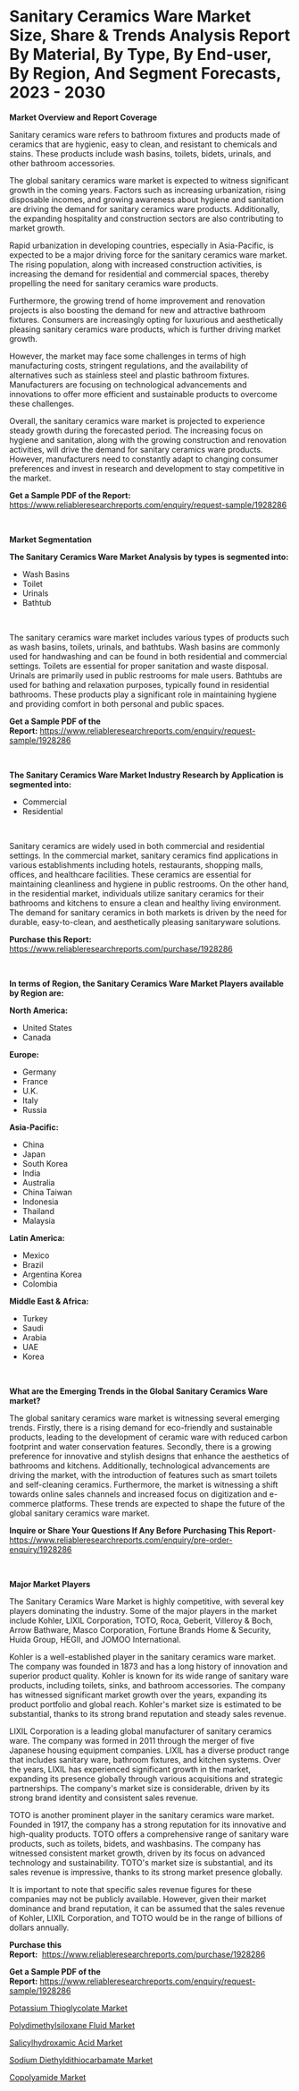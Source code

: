 <p><h1>Sanitary Ceramics Ware Market Size, Share & Trends Analysis Report By Material, By Type, By End-user, By Region, And Segment Forecasts, 2023 - 2030</h1></p><p><strong>Market Overview and Report Coverage</strong></p>
<p><p>Sanitary ceramics ware refers to bathroom fixtures and products made of ceramics that are hygienic, easy to clean, and resistant to chemicals and stains. These products include wash basins, toilets, bidets, urinals, and other bathroom accessories.</p><p>The global sanitary ceramics ware market is expected to witness significant growth in the coming years. Factors such as increasing urbanization, rising disposable incomes, and growing awareness about hygiene and sanitation are driving the demand for sanitary ceramics ware products. Additionally, the expanding hospitality and construction sectors are also contributing to market growth.</p><p>Rapid urbanization in developing countries, especially in Asia-Pacific, is expected to be a major driving force for the sanitary ceramics ware market. The rising population, along with increased construction activities, is increasing the demand for residential and commercial spaces, thereby propelling the need for sanitary ceramics ware products.</p><p>Furthermore, the growing trend of home improvement and renovation projects is also boosting the demand for new and attractive bathroom fixtures. Consumers are increasingly opting for luxurious and aesthetically pleasing sanitary ceramics ware products, which is further driving market growth.</p><p>However, the market may face some challenges in terms of high manufacturing costs, stringent regulations, and the availability of alternatives such as stainless steel and plastic bathroom fixtures. Manufacturers are focusing on technological advancements and innovations to offer more efficient and sustainable products to overcome these challenges.</p><p>Overall, the sanitary ceramics ware market is projected to experience steady growth during the forecasted period. The increasing focus on hygiene and sanitation, along with the growing construction and renovation activities, will drive the demand for sanitary ceramics ware products. However, manufacturers need to constantly adapt to changing consumer preferences and invest in research and development to stay competitive in the market.</p></p>
<p><strong>Get a Sample PDF of the Report:</strong> <a href="https://www.reliableresearchreports.com/enquiry/request-sample/1928286">https://www.reliableresearchreports.com/enquiry/request-sample/1928286</a></p>
<p>&nbsp;</p>
<p><strong>Market Segmentation</strong></p>
<p><strong>The Sanitary Ceramics Ware Market Analysis by types is segmented into:</strong></p>
<p><ul><li>Wash Basins</li><li>Toilet</li><li>Urinals</li><li>Bathtub</li></ul></p>
<p>&nbsp;</p>
<p><p>The sanitary ceramics ware market includes various types of products such as wash basins, toilets, urinals, and bathtubs. Wash basins are commonly used for handwashing and can be found in both residential and commercial settings. Toilets are essential for proper sanitation and waste disposal. Urinals are primarily used in public restrooms for male users. Bathtubs are used for bathing and relaxation purposes, typically found in residential bathrooms. These products play a significant role in maintaining hygiene and providing comfort in both personal and public spaces.</p></p>
<p><strong>Get a Sample PDF of the Report:</strong>&nbsp;<a href="https://www.reliableresearchreports.com/enquiry/request-sample/1928286">https://www.reliableresearchreports.com/enquiry/request-sample/1928286</a></p>
<p>&nbsp;</p>
<p><strong>The Sanitary Ceramics Ware Market Industry Research by Application is segmented into:</strong></p>
<p><ul><li>Commercial</li><li>Residential</li></ul></p>
<p>&nbsp;</p>
<p><p>Sanitary ceramics are widely used in both commercial and residential settings. In the commercial market, sanitary ceramics find applications in various establishments including hotels, restaurants, shopping malls, offices, and healthcare facilities. These ceramics are essential for maintaining cleanliness and hygiene in public restrooms. On the other hand, in the residential market, individuals utilize sanitary ceramics for their bathrooms and kitchens to ensure a clean and healthy living environment. The demand for sanitary ceramics in both markets is driven by the need for durable, easy-to-clean, and aesthetically pleasing sanitaryware solutions.</p></p>
<p><strong>Purchase this Report:</strong>&nbsp; <a href="https://www.reliableresearchreports.com/purchase/1928286">https://www.reliableresearchreports.com/purchase/1928286</a></p>
<p>&nbsp;</p>
<p><strong>In terms of Region, the Sanitary Ceramics Ware Market Players available by Region are:</strong></p>
<p>
    <p> <strong> North America: </strong>
        <ul>
            <li>United States</li>
            <li>Canada</li>
        </ul>
        </p> 
    <p> <strong> Europe: </strong>
        <ul>
            <li>Germany</li>
            <li>France</li>
            <li>U.K.</li>
            <li>Italy</li>
            <li>Russia</li>
        </ul>
        </p> 
    <p> <strong> Asia-Pacific: </strong>
        <ul>
            <li>China</li>
            <li>Japan</li>
            <li>South Korea</li>
            <li>India</li>
            <li>Australia</li>
            <li>China Taiwan</li>
            <li>Indonesia</li>
            <li>Thailand</li>
            <li>Malaysia</li>
        </ul>
        </p> 
    <p> <strong> Latin America: </strong>
        <ul>
            <li>Mexico</li>
            <li>Brazil</li>
            <li>Argentina Korea</li>
            <li>Colombia</li>
        </ul>
        </p> 
    <p> <strong> Middle East & Africa: </strong>
        <ul>
            <li>Turkey</li>
            <li>Saudi</li>
            <li>Arabia</li>
            <li>UAE</li>
            <li>Korea</li>
        </ul>
    </p>
    </p>
<p>&nbsp;</p>
<p><strong>What are the Emerging Trends in the Global Sanitary Ceramics Ware market?</strong></p>
<p><p>The global sanitary ceramics ware market is witnessing several emerging trends. Firstly, there is a rising demand for eco-friendly and sustainable products, leading to the development of ceramic ware with reduced carbon footprint and water conservation features. Secondly, there is a growing preference for innovative and stylish designs that enhance the aesthetics of bathrooms and kitchens. Additionally, technological advancements are driving the market, with the introduction of features such as smart toilets and self-cleaning ceramics. Furthermore, the market is witnessing a shift towards online sales channels and increased focus on digitization and e-commerce platforms. These trends are expected to shape the future of the global sanitary ceramics ware market.</p></p>
<p><strong>Inquire or Share Your Questions If Any Before Purchasing This Report</strong>- <a href="https://www.reliableresearchreports.com/enquiry/pre-order-enquiry/1928286">https://www.reliableresearchreports.com/enquiry/pre-order-enquiry/1928286</a></p>
<p>&nbsp;</p>
<p><strong>Major Market Players</strong></p>
<p><p>The Sanitary Ceramics Ware Market is highly competitive, with several key players dominating the industry. Some of the major players in the market include Kohler, LIXIL Corporation, TOTO, Roca, Geberit, Villeroy & Boch, Arrow Bathware, Masco Corporation, Fortune Brands Home & Security, Huida Group, HEGII, and JOMOO International.</p><p>Kohler is a well-established player in the sanitary ceramics ware market. The company was founded in 1873 and has a long history of innovation and superior product quality. Kohler is known for its wide range of sanitary ware products, including toilets, sinks, and bathroom accessories. The company has witnessed significant market growth over the years, expanding its product portfolio and global reach. Kohler's market size is estimated to be substantial, thanks to its strong brand reputation and steady sales revenue.</p><p>LIXIL Corporation is a leading global manufacturer of sanitary ceramics ware. The company was formed in 2011 through the merger of five Japanese housing equipment companies. LIXIL has a diverse product range that includes sanitary ware, bathroom fixtures, and kitchen systems. Over the years, LIXIL has experienced significant growth in the market, expanding its presence globally through various acquisitions and strategic partnerships. The company's market size is considerable, driven by its strong brand identity and consistent sales revenue.</p><p>TOTO is another prominent player in the sanitary ceramics ware market. Founded in 1917, the company has a strong reputation for its innovative and high-quality products. TOTO offers a comprehensive range of sanitary ware products, such as toilets, bidets, and washbasins. The company has witnessed consistent market growth, driven by its focus on advanced technology and sustainability. TOTO's market size is substantial, and its sales revenue is impressive, thanks to its strong market presence globally.</p><p>It is important to note that specific sales revenue figures for these companies may not be publicly available. However, given their market dominance and brand reputation, it can be assumed that the sales revenue of Kohler, LIXIL Corporation, and TOTO would be in the range of billions of dollars annually.</p></p>
<p><strong>Purchase this Report:</strong>&nbsp;&nbsp;<a href="https://www.reliableresearchreports.com/purchase/1928286">https://www.reliableresearchreports.com/purchase/1928286</a></p>
<p></p>
<p><strong>Get a Sample PDF of the Report:</strong>&nbsp;<a href="https://www.reliableresearchreports.com/enquiry/request-sample/1928286">https://www.reliableresearchreports.com/enquiry/request-sample/1928286</a></p>
<p><p><a href="https://medium.com/@frankpeters35/decoding-potassium-thioglycolate-market-metrics-market-share-trends-and-growth-patterns-305a612d2621">Potassium Thioglycolate Market</a></p><p><a href="https://medium.com/@vincentalvarez1980/polydimethylsiloxane-fluid-market-research-report-its-history-and-forecast-2023-to-2030-19eedc9fabfa">Polydimethylsiloxane Fluid Market</a></p><p><a href="https://medium.com/@amandagarza17/salicylhydroxamic-acid-market-exploring-market-share-market-trends-and-future-growth-665f4c0a6a43">Salicylhydroxamic Acid Market</a></p><p><a href="https://medium.com/@josephweaver29/sodium-diethyldithiocarbamate-market-insight-market-trends-growth-forecasted-from-2023-to-2030-74959380d216">Sodium Diethyldithiocarbamate Market</a></p><p><a href="https://medium.com/@dennismurphy47/copolyamide-market-analysis-and-sze-forecasted-for-period-from-2023-to-2030-5ed1dbc5a4ef">Copolyamide Market</a></p></p>
